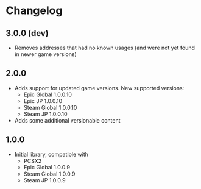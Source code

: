 # Changelog

## 3.0.0 (dev)

- Removes addresses that had no known usages (and were not yet found in newer game versions)

## 2.0.0

- Adds support for updated game versions. New supported versions:
  - Epic Global 1.0.0.10
  - Epic JP 1.0.0.10
  - Steam Global 1.0.0.10
  - Steam JP 1.0.0.10
- Adds some additional versionable content

## 1.0.0

- Initial library, compatible with
  - PCSX2
  - Epic Global 1.0.0.9
  - Steam Global 1.0.0.9
  - Steam JP 1.0.0.9
